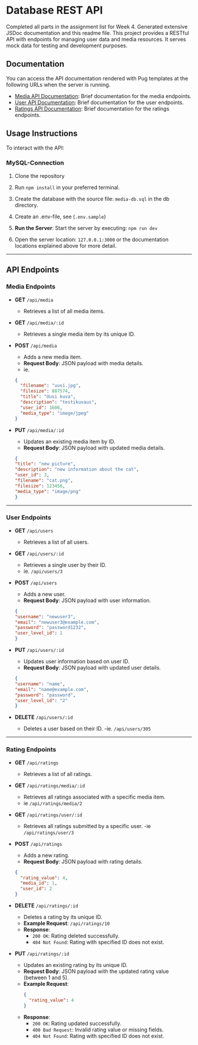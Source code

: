 # Database REST API

Completed all parts in the assignment list for Week 4. Generated extensive JSDoc documentation and this readme file. 
This project provides a RESTful API with endpoints for managing user data and media resources. It serves mock data for testing and development purposes.

## Documentation

You can access the API documentation rendered with Pug templates at the following URLs when the server is running. 

- [Media API Documentation](http://localhost:3000/api/app/media): Brief documentation for the media endpoints.
- [User API Documentation](http://localhost:3000/api/app/users): Brief documentation for the user endpoints.
- [Ratings API Documentation](http://localhost:3000/api/app/ratings): Brief documentation for the ratings endpoints.

## Usage Instructions

To interact with the API:

### MySQL-Connection
1. Clone the repository
2. Run `npm install` in your preferred terminal.
3. Create the database with the source file: `media-db.sql` in the db directory.
4. Create an .env-file, see (`.env.sample`)

1. **Run the Server**:
   Start the server by executing:
   `npm run dev`

2. Open the server location: `127.0.0.1:3000` or the documentation locations explained above for more detail.

---

## API Endpoints

### Media Endpoints

- **GET** `/api/media`
  - Retrieves a list of all media items.
  

- **GET** `/api/media/:id`
  - Retrieves a single media item by its unique ID.


- **POST** `/api/media`
  - Adds a new media item. 
  - **Request Body**: JSON payload with media details.
  - ie.
  ```json
  {
    "filename": "uusi.jpg",
    "filesize": 887574,
    "title": "Uusi kuva",
    "description": "testikuvaus",
    "user_id": 1606,
    "media_type": "image/jpeg"
  }


- **PUT** `/api/media/:id`
  - Updates an existing media item by ID.
  - **Request Body**: JSON payload with updated media details.
  ```json
  {
  "title": "new picture",
  "description": "new information about the cat",
  "user_id": 3,
  "filename": "cat.png",
  "filesize": 123456,
  "media_type": "image/png"
  }


---

### User Endpoints

- **GET** `/api/users`
  - Retrieves a list of all users.


- **GET** `/api/users/:id`
  - Retrieves a single user by their ID.
  - ie. `/api/users/3`


- **POST** `/api/users`
  - Adds a new user.
  - **Request Body**: JSON payload with user information.
  ```json
  {
  "username": "newuser3",
  "email": "newuser3@example.com",
  "password": "password1232",
  "user_level_id": 1
  }


- **PUT** `/api/users/:id`
  - Updates user information based on user ID.
  - **Request Body**: JSON payload with updated user details.
  ```json
  {
  "username": "name",
  "email": "name@example.com",
  "password": "password",
  "user_level_id": "2"
  }


- **DELETE** `/api/users/:id`
  - Deletes a user based on their ID.
  -ie. `/api/users/305`

---

### Rating Endpoints

- **GET** `/api/ratings`  
  - Retrieves a list of all ratings.


- **GET** `/api/ratings/media/:id`  
  - Retrieves all ratings associated with a specific media item.
  - ie `/api/ratings/media/2`


- **GET** `/api/ratings/user/:id`  
  - Retrieves all ratings submitted by a specific user.
  -ie `/api/ratings/user/3`


- **POST** `/api/ratings`  
  - Adds a new rating.
  - **Request Body**: JSON payload with rating details.
  ```json
  {
    "rating_value": 4,
    "media_id": 1,
    "user_id": 2
  }


- **DELETE** `/api/ratings/:id`  
  - Deletes a rating by its unique ID.
  - **Example Request**: `/api/ratings/10`
  - **Response**: 
    - `200 OK`: Rating deleted successfully.
    - `404 Not Found`: Rating with specified ID does not exist.


- **PUT** `/api/ratings/:id`  
  - Updates an existing rating by its unique ID.
  - **Request Body**: JSON payload with the updated rating value (between 1 and 5).
  - **Example Request**:
    ```json
    {
      "rating_value": 4
    }
    ```
  - **Response**: 
    - `200 OK`: Rating updated successfully.
    - `400 Bad Request`: Invalid rating value or missing fields.
    - `404 Not Found`: Rating with specified ID does not exist.


